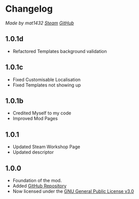 # Changelog
*Made by mat1432 [Steam](https://steamcommunity.com/id/mat1432/) [GitHub](https://github.com/mat1432/)*

## 1.0.1d
* Refactored Templates background validation

## 1.0.1c
* Fixed Customisable Localisation
* Fixed Templates not showing up

## 1.0.1b
* Credited Myself to my code
* Improved Mod Pages

## 1.0.1
* Updated Steam Workshop Page
* Updated descriptor

## 1.0.0
* Foundation of the mod.
* Added [GitHub Repository](https://github.com/mat1432/Best-Ruler-Stats-Configurable)
* Now licensed under the [GNU General Public License v3.0](https://github.com/mat1432/Best-Ruler-Stats-Configurable/blob/main/LICENSE)